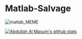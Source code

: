 # Matlab-Salvage
![matlab_MEME](https://user-images.githubusercontent.com/53784551/116205721-d7d93480-a75f-11eb-99fb-8637dd191490.jpg)

[![Abdullah Al Masum's github stats](https://github-readme-stats.vercel.app/api?username=masumBhai&show_icons=true&count_private=true&theme=great-gatsby)](https://github.com/MasumBhai)
